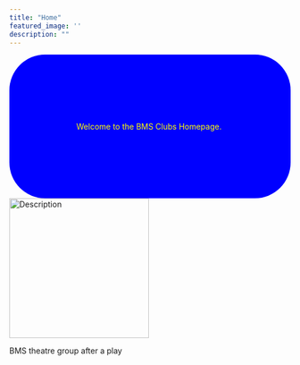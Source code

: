 ```yaml
---
title: "Home"
featured_image: ''
description: ""
---
```


  <div style="background-color: blue; padding: 120px; border-radius: 64px; color:yellow;">
  Welcome to the BMS Clubs Homepage.
</div>

<img src="images/BMS4.jpg" alt="Description" style="width: 250px; margin-right: 10px;">
  <p>BMS theatre group after a play</p>
</div>